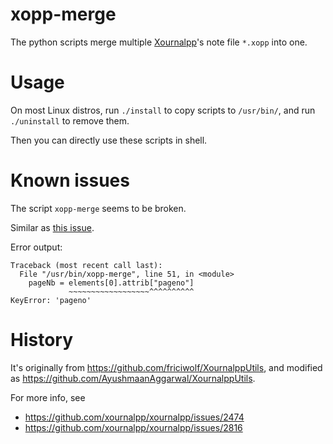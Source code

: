 # xopp-merge
The python scripts merge multiple [Xournalpp](https://github.com/xournalpp/xournalpp)'s note file `*.xopp` into one.

# Usage
On most Linux distros, run `./install` to copy scripts to `/usr/bin/`, and run `./uninstall` to remove them.

Then you can directly use these scripts in shell.

# Known issues
The script `xopp-merge` seems to be broken.

Similar as [this issue](https://github.com/xournalpp/xournalpp/issues/2474#issuecomment-1265735863).

Error output:
```
Traceback (most recent call last):
  File "/usr/bin/xopp-merge", line 51, in <module>
    pageNb = elements[0].attrib["pageno"]
             ~~~~~~~~~~~~~~~~~~^^^^^^^^^^
KeyError: 'pageno'
```

# History
It's originally from <https://github.com/friciwolf/XournalppUtils>, and modified as <https://github.com/AyushmaanAggarwal/XournalppUtils>.

For more info, see
- <https://github.com/xournalpp/xournalpp/issues/2474>
- <https://github.com/xournalpp/xournalpp/issues/2816>
